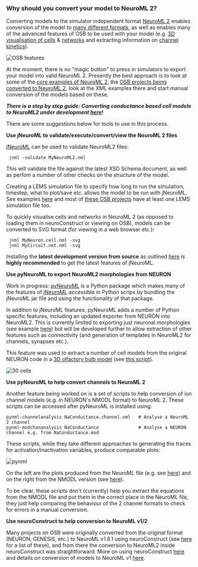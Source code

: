 ### Why should you convert your model to NeuroML 2?

Converting models to the simulator independent format [NeuroML 2](https://www.neuroml.org/neuromlv2) enables conversion of the model to [many different formats](https://www.neuroml.org/mappings), as well as enables many of the advanced features of OSB to be used with your model (e.g. [3D visualisation of cells](http://www.opensourcebrain.org/projects/l5bpyrcellhayetal2011?explorer=https%3A%2F%2Fraw.github.com%2FOpenSourceBrain%2FL5bPyrCellHayEtAl2011%2Fmaster%2FneuroConstruct%2FgeneratedNeuroML2%2FL5PC.cell.nml) & [networks](http://www.opensourcebrain.org/projects/acnet2?explorer=https%3A%2F%2Fraw.github.com%2FOpenSourceBrain%2FACnet2%2Fmaster%2FneuroConstruct%2FgeneratedNeuroML2%2FMediumNet.net.nml) and extracting information on [channel kinetics](http://www.opensourcebrain.org/projects/acnet2?explorer=https%3A%2F%2Fraw.github.com%2FOpenSourceBrain%2FACnet2%2Fmaster%2FneuroConstruct%2FgeneratedNeuroML2%2FNa_pyr.channel.nml)).

![OSB features](https://raw.githubusercontent.com/OpenSourceBrain/OSB_Documentation/master/resources/images/OSBfeatures.jpg)

At the moment, there is no "magic button" to press in simulators to export your model into valid NeuroML 2. Presently the best approach is to look at some of the [core examples of NeuroML 2](https://github.com/NeuroML/NeuroML2/tree/master/examples), the [OSB projects being converted to NeuroML 2](https://github.com/OpenSourceBrain/redmine/issues/125), look at the XML examples there and start manual conversion of the models based on these. 

**_There is a step by step guide: Converting conductance based cell models to NeuroML2 under development [here](https://docs.google.com/document/d/12x-iAIKJuW4P3OY46Kj15eckWO61_iBwlJ3Kmzxd5VU/edit)_!**

There are some suggestions below for tools to use in this process.

**Use jNeuroML to validate/execute/convert/view the NeuroML 2 files**

[jNeuroML](https://github.com/NeuroML/jNeuroML) can be used to validate NeuroML2 files:
  
     jnml -validate MyNeuroML2.nml
     
This will validate the file against the latest XSD Schema document, as well as perfom a number of other checks on the structure of the model.

Creating a LEMS simulation file to specify how long to run the simulation, timestep, what to plot/save etc. allows the model to be run with jNeuroML. See examples [here](https://github.com/NeuroML/NeuroML2/tree/master/LEMSexamples) and most of [these OSB projects](https://github.com/OpenSourceBrain/redmine/issues/125) have at least one LEMS simulation file too.

To quickly visualise cells and networks in NeuroML 2 (as opposed to loading them in neuroConstruct or viewing on OSB), models can be converted to SVG format (for viewing in a web browser etc.):

     jnml MyNeuron.cell.nml -svg
     jnml MyCircuit.net.nml -svg

Installing the **latest development version from source** as outlined [here](https://github.com/NeuroML/jNeuroML/blob/master/README.md) is **highly recommended** to get the latest features of jNeuroML.

**Use pyNeuroML to export NeuroML2 morphologies from NEURON**

Work in progress: [pyNeuroML](https://github.com/NeuroML/pyNeuroML) is a Python package which makes many of the features of [jNeuroML](https://github.com/NeuroML/jNeuroML) accessible in Python scrips by bundling the jNeuroML jar file and using the functionality of that package. 

In addition to jNeuroML features, pyNeuroML adds a number of Python specific features, including an updated exporter from NEURON into NeuroML2. This is currently limited to exporting just neuronal morphologies (see example [here](https://github.com/NeuroML/pyNeuroML/blob/master/examples/export_neuroml2.py)) but will be developed further to allow extraction of other features such as connectivity (and generation of templates in NeuroML2 for channels, synapses etc.). 

This feature was used to extract a number of cell models from the original NEURON code in a [3D olfactory bulb model](http://www.opensourcebrain.org/projects/miglioreetal14_olfactorybulb3d) (see [this script](https://github.com/OpenSourceBrain/MiglioreEtAl14_OlfactoryBulb3D/blob/master/NeuroML2/export_mitral.py)).

![30 cells](https://raw.githubusercontent.com/OpenSourceBrain/MiglioreEtAl14_OlfactoryBulb3D/master/images/30cells.jpg)

**Use pyNeuroML to help convert channels to NeuroML 2**

Another feature being worked on is a set of scripts to help conversion of ion channel models (e.g. in NEURON's NMODL format) to NeuroML 2. These scripts can be accessed after pyNeuroML is installed using:

    pynml-channelanalysis NaConductance.channel.nml   # Analyse a NeuroML 2 channel
    pynml-modchananalysis NaConductance               # Analyse a NEURON channel e.g. from NaConductance.mod
    
These scripts, while they take different approaches to generating the traces for activation/inactivation variables, produce comparable plots:

![pynml](https://raw.githubusercontent.com/OpenSourceBrain/OSB_Documentation/master/resources/images/pynml_analyse.png)

On the left are the plots produced from the NeuroML file (e.g. see [here](https://github.com/NeuroML/pyNeuroML/blob/master/examples/analyseNaNml2.sh)) and on the right from the NMODL version (see [here](https://github.com/NeuroML/pyNeuroML/blob/master/examples/analyseNaMod.sh)).

To be clear, these scripts don't (currently) help you extract the equations from the NMODL file and put them in the correct place in the NeuroML file, they just help comparing the behaviour of the 2 channel formats to check for errors in a manual conversion.
    

**Use neuroConstruct to help conversion to NeuroML v1/2**

Many projects on OSB were originally converted from the original format (NEURON, GENESIS, etc.) to NeuroML v1.8.1 using neuroConstruct (see [here](http://www.opensourcebrain.org/search_custom_field?f[]=43&op[43]=~&v[43][]=neuroConstruct) for a list of these), and from there the conversion to NeuroML2 inside neuroConstruct was straightforward. More on using neuroConstruct [here](http://www.opensourcebrain.org/docs#Using_neuroConstruct_Based_Projects) and details on conversion of models to NeuroML v1 [here](http://www.neuroconstruct.org/docs/importneuron.html#Converting+mod+file%2FGENESIS+script+channels+into+ChannelML).
